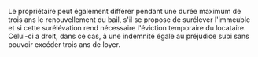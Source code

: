   
 Le propriétaire peut également différer pendant une durée maximum de trois ans le renouvellement du bail, s'il se propose de surélever l'immeuble et si cette surélévation rend nécessaire l'éviction temporaire du locataire. Celui-ci a droit, dans ce cas, à une indemnité égale au préjudice subi sans pouvoir excéder trois ans de loyer.  

  
